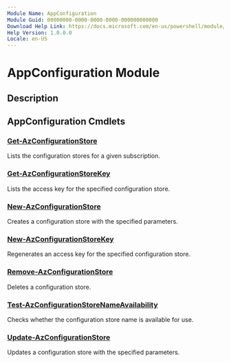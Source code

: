 ```yaml
---
Module Name: AppConfiguration
Module Guid: 00000000-0000-0000-0000-000000000000
Download Help Link: https://docs.microsoft.com/en-us/powershell/module/appconfiguration
Help Version: 1.0.0.0
Locale: en-US
---
```


# AppConfiguration Module
## Description


## AppConfiguration Cmdlets
### [Get-AzConfigurationStore](Get-AzConfigurationStore.md)
Lists the configuration stores for a given subscription.

### [Get-AzConfigurationStoreKey](Get-AzConfigurationStoreKey.md)
Lists the access key for the specified configuration store.

### [New-AzConfigurationStore](New-AzConfigurationStore.md)
Creates a configuration store with the specified parameters.

### [New-AzConfigurationStoreKey](New-AzConfigurationStoreKey.md)
Regenerates an access key for the specified configuration store.

### [Remove-AzConfigurationStore](Remove-AzConfigurationStore.md)
Deletes a configuration store.

### [Test-AzConfigurationStoreNameAvailability](Test-AzConfigurationStoreNameAvailability.md)
Checks whether the configuration store name is available for use.

### [Update-AzConfigurationStore](Update-AzConfigurationStore.md)
Updates a configuration store with the specified parameters.

